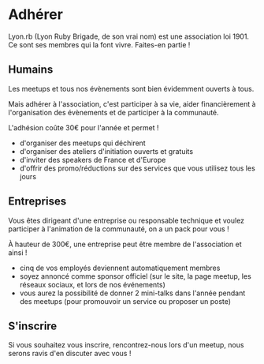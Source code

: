 # Adhérer

Lyon.rb (Lyon Ruby Brigade, de son vrai nom) est une association loi 1901. Ce sont ses membres qui la font vivre. Faites-en partie&nbsp;!

## Humains

Les meetups et tous nos évènements sont bien évidemment ouverts à tous.

Mais adhérer à l'association, c'est participer à sa vie, aider financièrement à l'organisation des évènements et de participer à la communauté.

L'adhésion coûte 30€ pour l'année et permet&nbsp;!

* d'organiser des meetups qui déchirent
* d'organiser des ateliers d'initiation ouverts et gratuits
* d'inviter des speakers de France et d'Europe
* d'offrir des promo/réductions sur des services que vous utilisez tous les jours

## Entreprises

Vous êtes dirigeant d'une entreprise ou responsable technique et voulez participer à l'animation de la communauté, on a un pack pour vous&nbsp;!

À hauteur de 300€, une entreprise peut être membre de l'association et ainsi&nbsp;!

* cinq de vos employés deviennent automatiquement membres
* soyez annoncé comme sponsor officiel (sur le site, la page meetup, les réseaux sociaux, et lors de nos événements)
* vous aurez la possibilité de donner 2 mini-talks dans l'année pendant des meetups (pour promouvoir un service ou proposer un poste)

## S'inscrire

Si vous souhaitez vous inscrire, rencontrez-nous lors d'un meetup, nous serons ravis d'en discuter avec vous&nbsp;!

